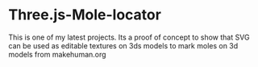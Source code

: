 # Three.js-Mole-locator
This is one of my latest projects. Its a proof of concept to show that SVG can be used as editable textures on 3ds models to mark moles on 3d models from makehuman.org
